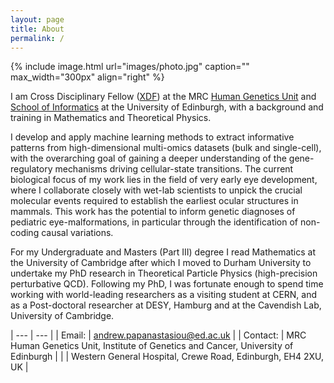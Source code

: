 ```yaml
---
layout: page
title: About
permalink: /
---
```


{% include image.html url="images/photo.jpg" caption="" max_width="300px" align="right" %}

I am Cross Disciplinary Fellow ([XDF](https://www.ed.ac.uk/cross-disciplinary-fellowships)) 
at the MRC [Human Genetics Unit](https://www.ed.ac.uk/mrc-human-genetics-unit) and
[School of Informatics](https://www.ed.ac.uk/informatics)  at the University of Edinburgh, 
with a background and training in Mathematics and Theoretical Physics.
 
I develop and apply machine learning methods to extract informative
patterns from high-dimensional multi-omics datasets (bulk and single-cell),
with the overarching goal of gaining a deeper understanding of the
gene-regulatory mechanisms driving cellular-state transitions.
The current biological focus of my work lies in the field of very early eye development,
where I collaborate closely with wet-lab scientists to unpick the crucial
molecular events required to establish the earliest ocular structures in mammals.
This work has the potential to inform genetic diagnoses of pediatric eye-malformations,
in particular through the identification of non-coding causal variations.



For my Undergraduate and Masters (Part III) degree I read Mathematics at the 
University of Cambridge after which I moved to Durham University to undertake my 
PhD research in Theoretical Particle Physics (high-precision perturbative QCD).
Following my PhD, I was fortunate enough to spend time working with world-leading
researchers as a visiting student at CERN, and as a Post-doctoral researcher at 
DESY, Hamburg and at the Cavendish Lab, University of Cambridge.

| --- | --- |
| Email:   | andrew.papanastasiou@ed.ac.uk |
| Contact: | MRC Human Genetics Unit, Institute of Genetics and Cancer, University of Edinburgh |
|          | Western General Hospital, Crewe Road, Edinburgh, EH4 2XU, UK |
